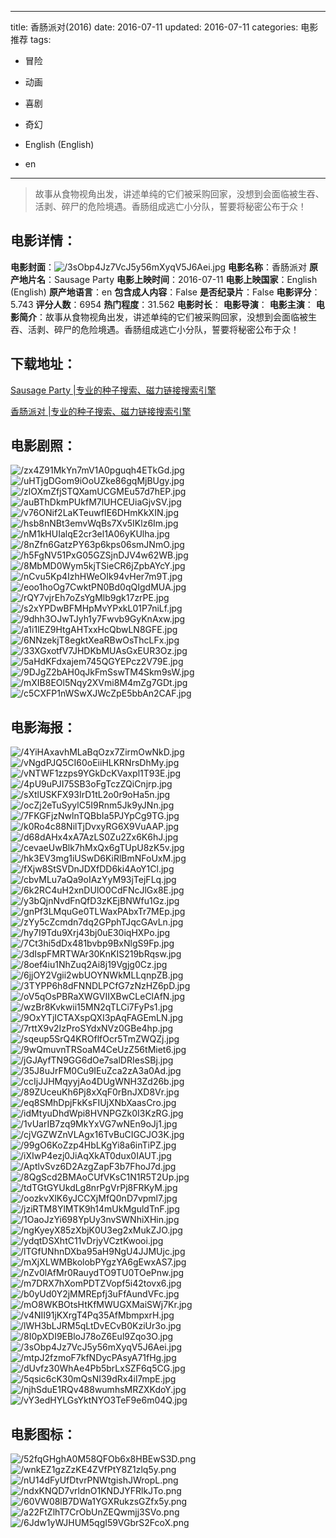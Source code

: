 
---
title: 香肠派对(2016)
date: 2016-07-11
updated: 2016-07-11
categories: 电影推荐
tags:
- 冒险
- 动画
- 喜剧
- 奇幻

- English (English)
- en
---


> 故事从食物视角出发，讲述单纯的它们被采购回家，没想到会面临被生吞、活剥、碎尸的危险境遇。香肠组成逃亡小分队，誓要将秘密公布于众！

## **电影详情**：

**电影封面**：<img src="https://image.tmdb.org/t/p/w200/3sObp4Jz7VcJ5y56mXyqV5J6Aei.jpg" alt="/3sObp4Jz7VcJ5y56mXyqV5J6Aei.jpg" title="/3sObp4Jz7VcJ5y56mXyqV5J6Aei.jpg">
**电影名称**：香肠派对
**原产地片名**：Sausage Party
**电影上映时间**：2016-07-11
**电影上映国家**：English (English)
**原产地语言**：en
**包含成人内容**：False
**是否纪录片**：False
**电影评分**：5.743
**评分人数**：6954
**热门程度**：31.562
**电影时长**：
**电影导演**：
**电影主演**：
**电影简介**：故事从食物视角出发，讲述单纯的它们被采购回家，没想到会面临被生吞、活剥、碎尸的危险境遇。香肠组成逃亡小分队，誓要将秘密公布于众！

## **下载地址**：
[Sausage Party |专业的种子搜索、磁力链接搜索引擎](https://movie.amd794.com:2083/?search=Sausage%20Party&ordering=&mode=match_phrase&page_size=10&page=1)

[香肠派对 |专业的种子搜索、磁力链接搜索引擎](https://movie.amd794.com:2083/?search=%E9%A6%99%E8%82%A0%E6%B4%BE%E5%AF%B9&ordering=&mode=match_phrase&page_size=10&page=1)
 

## **电影剧照**：
<img src="https://image.tmdb.org/t/p/original/zx4Z91MkYn7mV1A0pguqh4ETkGd.jpg" alt="/zx4Z91MkYn7mV1A0pguqh4ETkGd.jpg" title="/zx4Z91MkYn7mV1A0pguqh4ETkGd.jpg"><img src="https://image.tmdb.org/t/p/original/uHTjgDGom9iOoUZke86gqMjBUgy.jpg" alt="/uHTjgDGom9iOoUZke86gqMjBUgy.jpg" title="/uHTjgDGom9iOoUZke86gqMjBUgy.jpg"><img src="https://image.tmdb.org/t/p/original/zlOXmZfjSTQXamUCGMEu57d7hEP.jpg" alt="/zlOXmZfjSTQXamUCGMEu57d7hEP.jpg" title="/zlOXmZfjSTQXamUCGMEu57d7hEP.jpg"><img src="https://image.tmdb.org/t/p/original/auBThDkmPUkfM7lUHCEUiaGjvSV.jpg" alt="/auBThDkmPUkfM7lUHCEUiaGjvSV.jpg" title="/auBThDkmPUkfM7lUHCEUiaGjvSV.jpg"><img src="https://image.tmdb.org/t/p/original/v76ONif2LaKTeuwfIE6DHmKkXIN.jpg" alt="/v76ONif2LaKTeuwfIE6DHmKkXIN.jpg" title="/v76ONif2LaKTeuwfIE6DHmKkXIN.jpg"><img src="https://image.tmdb.org/t/p/original/hsb8nNBt3emvWqBs7Xv5IKlz6Im.jpg" alt="/hsb8nNBt3emvWqBs7Xv5IKlz6Im.jpg" title="/hsb8nNBt3emvWqBs7Xv5IKlz6Im.jpg"><img src="https://image.tmdb.org/t/p/original/nM1kHUIalqE2cr3el1A06yKUlha.jpg" alt="/nM1kHUIalqE2cr3el1A06yKUlha.jpg" title="/nM1kHUIalqE2cr3el1A06yKUlha.jpg"><img src="https://image.tmdb.org/t/p/original/8nZfn6GatzPY63p6kps06smJNmO.jpg" alt="/8nZfn6GatzPY63p6kps06smJNmO.jpg" title="/8nZfn6GatzPY63p6kps06smJNmO.jpg"><img src="https://image.tmdb.org/t/p/original/h5FgNV51PxG05GZSjnDJV4w62WB.jpg" alt="/h5FgNV51PxG05GZSjnDJV4w62WB.jpg" title="/h5FgNV51PxG05GZSjnDJV4w62WB.jpg"><img src="https://image.tmdb.org/t/p/original/8MbMD0Wym5kjTSieCR6jZpbAYcY.jpg" alt="/8MbMD0Wym5kjTSieCR6jZpbAYcY.jpg" title="/8MbMD0Wym5kjTSieCR6jZpbAYcY.jpg"><img src="https://image.tmdb.org/t/p/original/nCvu5Kp4IzhHWeOIk94vHer7m9T.jpg" alt="/nCvu5Kp4IzhHWeOIk94vHer7m9T.jpg" title="/nCvu5Kp4IzhHWeOIk94vHer7m9T.jpg"><img src="https://image.tmdb.org/t/p/original/eoo1hoOg7CwktPN0Bd0qQIgdMUA.jpg" alt="/eoo1hoOg7CwktPN0Bd0qQIgdMUA.jpg" title="/eoo1hoOg7CwktPN0Bd0qQIgdMUA.jpg"><img src="https://image.tmdb.org/t/p/original/rQY7vjrEh7oZsYgMlb9gk17zrPE.jpg" alt="/rQY7vjrEh7oZsYgMlb9gk17zrPE.jpg" title="/rQY7vjrEh7oZsYgMlb9gk17zrPE.jpg"><img src="https://image.tmdb.org/t/p/original/s2xYPDwBFMHpMvYPxkL01P7niLf.jpg" alt="/s2xYPDwBFMHpMvYPxkL01P7niLf.jpg" title="/s2xYPDwBFMHpMvYPxkL01P7niLf.jpg"><img src="https://image.tmdb.org/t/p/original/9dhh3OJwTJyh1y7Fwvb9GyKnAxw.jpg" alt="/9dhh3OJwTJyh1y7Fwvb9GyKnAxw.jpg" title="/9dhh3OJwTJyh1y7Fwvb9GyKnAxw.jpg"><img src="https://image.tmdb.org/t/p/original/a1i1lEZ9HtgAHTxxHcQbwLN8GFE.jpg" alt="/a1i1lEZ9HtgAHTxxHcQbwLN8GFE.jpg" title="/a1i1lEZ9HtgAHTxxHcQbwLN8GFE.jpg"><img src="https://image.tmdb.org/t/p/original/6NNzekjT8egktXeaRBwOsThcLFx.jpg" alt="/6NNzekjT8egktXeaRBwOsThcLFx.jpg" title="/6NNzekjT8egktXeaRBwOsThcLFx.jpg"><img src="https://image.tmdb.org/t/p/original/33XGxotfV7JHDKbMUAsGxEUR3Oz.jpg" alt="/33XGxotfV7JHDKbMUAsGxEUR3Oz.jpg" title="/33XGxotfV7JHDKbMUAsGxEUR3Oz.jpg"><img src="https://image.tmdb.org/t/p/original/5aHdKFdxajem745QGYEPcz2V79E.jpg" alt="/5aHdKFdxajem745QGYEPcz2V79E.jpg" title="/5aHdKFdxajem745QGYEPcz2V79E.jpg"><img src="https://image.tmdb.org/t/p/original/9DJgZ2bAH0qJkFmSswTM4Skm9sW.jpg" alt="/9DJgZ2bAH0qJkFmSswTM4Skm9sW.jpg" title="/9DJgZ2bAH0qJkFmSswTM4Skm9sW.jpg"><img src="https://image.tmdb.org/t/p/original/mXIB8EOl5Nqy2XVmi8M4mZg7GDt.jpg" alt="/mXIB8EOl5Nqy2XVmi8M4mZg7GDt.jpg" title="/mXIB8EOl5Nqy2XVmi8M4mZg7GDt.jpg"><img src="https://image.tmdb.org/t/p/original/c5CXFP1nWSwXJWcZpE5bbAn2CAF.jpg" alt="/c5CXFP1nWSwXJWcZpE5bbAn2CAF.jpg" title="/c5CXFP1nWSwXJWcZpE5bbAn2CAF.jpg">

## **电影海报**：
<img src="https://image.tmdb.org/t/p/original/4YiHAxavhMLaBqOzx7ZirmOwNkD.jpg" alt="/4YiHAxavhMLaBqOzx7ZirmOwNkD.jpg" title="/4YiHAxavhMLaBqOzx7ZirmOwNkD.jpg"><img src="https://image.tmdb.org/t/p/original/vNgdPJQ5CI60oEiiHLKRNrsDhMy.jpg" alt="/vNgdPJQ5CI60oEiiHLKRNrsDhMy.jpg" title="/vNgdPJQ5CI60oEiiHLKRNrsDhMy.jpg"><img src="https://image.tmdb.org/t/p/original/vNTWF1zzps9YGkDcKVaxpl1T93E.jpg" alt="/vNTWF1zzps9YGkDcKVaxpl1T93E.jpg" title="/vNTWF1zzps9YGkDcKVaxpl1T93E.jpg"><img src="https://image.tmdb.org/t/p/original/4pU9uPJI75SB3oFgTczZQiCnjrp.jpg" alt="/4pU9uPJI75SB3oFgTczZQiCnjrp.jpg" title="/4pU9uPJI75SB3oFgTczZQiCnjrp.jpg"><img src="https://image.tmdb.org/t/p/original/sXtlUSKFX93IrD1tL2o0r9oHa5n.jpg" alt="/sXtlUSKFX93IrD1tL2o0r9oHa5n.jpg" title="/sXtlUSKFX93IrD1tL2o0r9oHa5n.jpg"><img src="https://image.tmdb.org/t/p/original/ocZj2eTuSyylC5I9Rnm5Jk9yJNn.jpg" alt="/ocZj2eTuSyylC5I9Rnm5Jk9yJNn.jpg" title="/ocZj2eTuSyylC5I9Rnm5Jk9yJNn.jpg"><img src="https://image.tmdb.org/t/p/original/7FKGFjzNwlnTQBbIa5PJYpCg9TG.jpg" alt="/7FKGFjzNwlnTQBbIa5PJYpCg9TG.jpg" title="/7FKGFjzNwlnTQBbIa5PJYpCg9TG.jpg"><img src="https://image.tmdb.org/t/p/original/k0Ro4c88NilTjDvxyRG6X9VuAAP.jpg" alt="/k0Ro4c88NilTjDvxyRG6X9VuAAP.jpg" title="/k0Ro4c88NilTjDvxyRG6X9VuAAP.jpg"><img src="https://image.tmdb.org/t/p/original/d68dAHx4xA7AzLS0Zu2Zx6K6hJ.jpg" alt="/d68dAHx4xA7AzLS0Zu2Zx6K6hJ.jpg" title="/d68dAHx4xA7AzLS0Zu2Zx6K6hJ.jpg"><img src="https://image.tmdb.org/t/p/original/cevaeUwBlk7hMxQx6gTUpU8zK5v.jpg" alt="/cevaeUwBlk7hMxQx6gTUpU8zK5v.jpg" title="/cevaeUwBlk7hMxQx6gTUpU8zK5v.jpg"><img src="https://image.tmdb.org/t/p/original/hk3EV3mg1iUSwD6KiRlBmNFoUxM.jpg" alt="/hk3EV3mg1iUSwD6KiRlBmNFoUxM.jpg" title="/hk3EV3mg1iUSwD6KiRlBmNFoUxM.jpg"><img src="https://image.tmdb.org/t/p/original/fXjw8StSVDnJDXfDD6ki4AoY1Cl.jpg" alt="/fXjw8StSVDnJDXfDD6ki4AoY1Cl.jpg" title="/fXjw8StSVDnJDXfDD6ki4AoY1Cl.jpg"><img src="https://image.tmdb.org/t/p/original/cbvMLu7aQa9oIAzYyM93jTejFLq.jpg" alt="/cbvMLu7aQa9oIAzYyM93jTejFLq.jpg" title="/cbvMLu7aQa9oIAzYyM93jTejFLq.jpg"><img src="https://image.tmdb.org/t/p/original/6k2RC4uH2xnDUlO0CdFNcJlGx8E.jpg" alt="/6k2RC4uH2xnDUlO0CdFNcJlGx8E.jpg" title="/6k2RC4uH2xnDUlO0CdFNcJlGx8E.jpg"><img src="https://image.tmdb.org/t/p/original/y3bQjnNvdFnQfD3zKEjBNWfu1Gz.jpg" alt="/y3bQjnNvdFnQfD3zKEjBNWfu1Gz.jpg" title="/y3bQjnNvdFnQfD3zKEjBNWfu1Gz.jpg"><img src="https://image.tmdb.org/t/p/original/gnPf3LMquGe0TLWaxPAbxTr7MEp.jpg" alt="/gnPf3LMquGe0TLWaxPAbxTr7MEp.jpg" title="/gnPf3LMquGe0TLWaxPAbxTr7MEp.jpg"><img src="https://image.tmdb.org/t/p/original/zYy5cZcmdn7dq2GPphTJqcGAvLn.jpg" alt="/zYy5cZcmdn7dq2GPphTJqcGAvLn.jpg" title="/zYy5cZcmdn7dq2GPphTJqcGAvLn.jpg"><img src="https://image.tmdb.org/t/p/original/hy7I9Tdu9Xrj43bj0uE30iqHXPo.jpg" alt="/hy7I9Tdu9Xrj43bj0uE30iqHXPo.jpg" title="/hy7I9Tdu9Xrj43bj0uE30iqHXPo.jpg"><img src="https://image.tmdb.org/t/p/original/7Ct3hi5dDx481bvbp9BxNlgS9Fp.jpg" alt="/7Ct3hi5dDx481bvbp9BxNlgS9Fp.jpg" title="/7Ct3hi5dDx481bvbp9BxNlgS9Fp.jpg"><img src="https://image.tmdb.org/t/p/original/3dIspFMRTWAr30KnKIS219bRqsw.jpg" alt="/3dIspFMRTWAr30KnKIS219bRqsw.jpg" title="/3dIspFMRTWAr30KnKIS219bRqsw.jpg"><img src="https://image.tmdb.org/t/p/original/8oef4iu1NhZuq2Ai8j19Vgjg0Cz.jpg" alt="/8oef4iu1NhZuq2Ai8j19Vgjg0Cz.jpg" title="/8oef4iu1NhZuq2Ai8j19Vgjg0Cz.jpg"><img src="https://image.tmdb.org/t/p/original/6jjOY2Vgii2wbUOYNWkMLLqnpZB.jpg" alt="/6jjOY2Vgii2wbUOYNWkMLLqnpZB.jpg" title="/6jjOY2Vgii2wbUOYNWkMLLqnpZB.jpg"><img src="https://image.tmdb.org/t/p/original/3TYPP6h8dFNNDLPCfG7zNzHZ6pD.jpg" alt="/3TYPP6h8dFNNDLPCfG7zNzHZ6pD.jpg" title="/3TYPP6h8dFNNDLPCfG7zNzHZ6pD.jpg"><img src="https://image.tmdb.org/t/p/original/oV5qOsPBRaXWGVIIXBwCLeClAfN.jpg" alt="/oV5qOsPBRaXWGVIIXBwCLeClAfN.jpg" title="/oV5qOsPBRaXWGVIIXBwCLeClAfN.jpg"><img src="https://image.tmdb.org/t/p/original/wzBr8Kvkwii15MN2qTLCi7FyPs1.jpg" alt="/wzBr8Kvkwii15MN2qTLCi7FyPs1.jpg" title="/wzBr8Kvkwii15MN2qTLCi7FyPs1.jpg"><img src="https://image.tmdb.org/t/p/original/9OxYTjICTAXspQXI3pAqFAGEmLN.jpg" alt="/9OxYTjICTAXspQXI3pAqFAGEmLN.jpg" title="/9OxYTjICTAXspQXI3pAqFAGEmLN.jpg"><img src="https://image.tmdb.org/t/p/original/7rttX9v2IzProSYdxNVz0GBe4hp.jpg" alt="/7rttX9v2IzProSYdxNVz0GBe4hp.jpg" title="/7rttX9v2IzProSYdxNVz0GBe4hp.jpg"><img src="https://image.tmdb.org/t/p/original/sqeup5SrQ4KROflfOcr5TmZWQZj.jpg" alt="/sqeup5SrQ4KROflfOcr5TmZWQZj.jpg" title="/sqeup5SrQ4KROflfOcr5TmZWQZj.jpg"><img src="https://image.tmdb.org/t/p/original/9wQmuvnTRSoaM4CeUzZ56tMiet6.jpg" alt="/9wQmuvnTRSoaM4CeUzZ56tMiet6.jpg" title="/9wQmuvnTRSoaM4CeUzZ56tMiet6.jpg"><img src="https://image.tmdb.org/t/p/original/jGJAyfTN9GG6dOe7salDRIesSBj.jpg" alt="/jGJAyfTN9GG6dOe7salDRIesSBj.jpg" title="/jGJAyfTN9GG6dOe7salDRIesSBj.jpg"><img src="https://image.tmdb.org/t/p/original/35J8uJrFM0Cu9IEuZca2zA3a0Ad.jpg" alt="/35J8uJrFM0Cu9IEuZca2zA3a0Ad.jpg" title="/35J8uJrFM0Cu9IEuZca2zA3a0Ad.jpg"><img src="https://image.tmdb.org/t/p/original/ccIjJJHMqyyjAo4DUgWNH3Zd26b.jpg" alt="/ccIjJJHMqyyjAo4DUgWNH3Zd26b.jpg" title="/ccIjJJHMqyyjAo4DUgWNH3Zd26b.jpg"><img src="https://image.tmdb.org/t/p/original/89ZUceuKh6Pj8xXqF0rBnJXD8Vr.jpg" alt="/89ZUceuKh6Pj8xXqF0rBnJXD8Vr.jpg" title="/89ZUceuKh6Pj8xXqF0rBnJXD8Vr.jpg"><img src="https://image.tmdb.org/t/p/original/eq8SMhDpjFkKsFIUjXNbXaasCro.jpg" alt="/eq8SMhDpjFkKsFIUjXNbXaasCro.jpg" title="/eq8SMhDpjFkKsFIUjXNbXaasCro.jpg"><img src="https://image.tmdb.org/t/p/original/idMtyuDhdWpi8HVNPGZk0I3KzRG.jpg" alt="/idMtyuDhdWpi8HVNPGZk0I3KzRG.jpg" title="/idMtyuDhdWpi8HVNPGZk0I3KzRG.jpg"><img src="https://image.tmdb.org/t/p/original/1vUarIB7zq9MkYxVG7wNEn9oJj1.jpg" alt="/1vUarIB7zq9MkYxVG7wNEn9oJj1.jpg" title="/1vUarIB7zq9MkYxVG7wNEn9oJj1.jpg"><img src="https://image.tmdb.org/t/p/original/cjVGZWZnVLAgx16TvBuCIGCJO3K.jpg" alt="/cjVGZWZnVLAgx16TvBuCIGCJO3K.jpg" title="/cjVGZWZnVLAgx16TvBuCIGCJO3K.jpg"><img src="https://image.tmdb.org/t/p/original/99gO6KoZzp4HbLKgYi8a6inTiPZ.jpg" alt="/99gO6KoZzp4HbLKgYi8a6inTiPZ.jpg" title="/99gO6KoZzp4HbLKgYi8a6inTiPZ.jpg"><img src="https://image.tmdb.org/t/p/original/iXIwP4ezj0JiAqXkAT0dux0IAUT.jpg" alt="/iXIwP4ezj0JiAqXkAT0dux0IAUT.jpg" title="/iXIwP4ezj0JiAqXkAT0dux0IAUT.jpg"><img src="https://image.tmdb.org/t/p/original/AptlvSvz6D2AzgZapF3b7FhoJ7d.jpg" alt="/AptlvSvz6D2AzgZapF3b7FhoJ7d.jpg" title="/AptlvSvz6D2AzgZapF3b7FhoJ7d.jpg"><img src="https://image.tmdb.org/t/p/original/8QgScd2BMAoCUfVKsC1N1R5T2Up.jpg" alt="/8QgScd2BMAoCUfVKsC1N1R5T2Up.jpg" title="/8QgScd2BMAoCUfVKsC1N1R5T2Up.jpg"><img src="https://image.tmdb.org/t/p/original/tdTGtGYUkdLg8nrPgVrPj8FRKyM.jpg" alt="/tdTGtGYUkdLg8nrPgVrPj8FRKyM.jpg" title="/tdTGtGYUkdLg8nrPgVrPj8FRKyM.jpg"><img src="https://image.tmdb.org/t/p/original/oozkvXlK6yJCCXjMfQ0nD7vpml7.jpg" alt="/oozkvXlK6yJCCXjMfQ0nD7vpml7.jpg" title="/oozkvXlK6yJCCXjMfQ0nD7vpml7.jpg"><img src="https://image.tmdb.org/t/p/original/jziRTM8YlMTK9h14mUkMguldTnF.jpg" alt="/jziRTM8YlMTK9h14mUkMguldTnF.jpg" title="/jziRTM8YlMTK9h14mUkMguldTnF.jpg"><img src="https://image.tmdb.org/t/p/original/1OaoJzYi698YpUy3nvSWNhiXHin.jpg" alt="/1OaoJzYi698YpUy3nvSWNhiXHin.jpg" title="/1OaoJzYi698YpUy3nvSWNhiXHin.jpg"><img src="https://image.tmdb.org/t/p/original/ngKyeyX85zXbjK0U3eg2xMukZJO.jpg" alt="/ngKyeyX85zXbjK0U3eg2xMukZJO.jpg" title="/ngKyeyX85zXbjK0U3eg2xMukZJO.jpg"><img src="https://image.tmdb.org/t/p/original/ydqtDSXhtC11vDrjyVCztKwooi.jpg" alt="/ydqtDSXhtC11vDrjyVCztKwooi.jpg" title="/ydqtDSXhtC11vDrjyVCztKwooi.jpg"><img src="https://image.tmdb.org/t/p/original/lTGfUNhnDXba95aH9NgU4JJMUjc.jpg" alt="/lTGfUNhnDXba95aH9NgU4JJMUjc.jpg" title="/lTGfUNhnDXba95aH9NgU4JJMUjc.jpg"><img src="https://image.tmdb.org/t/p/original/mXjXLWMBkolobPYgzYA6gEwxAS7.jpg" alt="/mXjXLWMBkolobPYgzYA6gEwxAS7.jpg" title="/mXjXLWMBkolobPYgzYA6gEwxAS7.jpg"><img src="https://image.tmdb.org/t/p/original/nZv0lAfMr0RauydTO9TU0TOePnw.jpg" alt="/nZv0lAfMr0RauydTO9TU0TOePnw.jpg" title="/nZv0lAfMr0RauydTO9TU0TOePnw.jpg"><img src="https://image.tmdb.org/t/p/original/m7DRX7hXomPDTZVopf5i42tovx6.jpg" alt="/m7DRX7hXomPDTZVopf5i42tovx6.jpg" title="/m7DRX7hXomPDTZVopf5i42tovx6.jpg"><img src="https://image.tmdb.org/t/p/original/b0yUd0Y2jMMREpfj3uFfAundVFc.jpg" alt="/b0yUd0Y2jMMREpfj3uFfAundVFc.jpg" title="/b0yUd0Y2jMMREpfj3uFfAundVFc.jpg"><img src="https://image.tmdb.org/t/p/original/mO8WKBOtsHtKfMWUGXMaiSWj7Kr.jpg" alt="/mO8WKBOtsHtKfMWUGXMaiSWj7Kr.jpg" title="/mO8WKBOtsHtKfMWUGXMaiSWj7Kr.jpg"><img src="https://image.tmdb.org/t/p/original/v4NII91jKXrgT4Pq35AfMbmpxrH.jpg" alt="/v4NII91jKXrgT4Pq35AfMbmpxrH.jpg" title="/v4NII91jKXrgT4Pq35AfMbmpxrH.jpg"><img src="https://image.tmdb.org/t/p/original/lWH3bLJRM5qLtDvECvB0KziUr3o.jpg" alt="/lWH3bLJRM5qLtDvECvB0KziUr3o.jpg" title="/lWH3bLJRM5qLtDvECvB0KziUr3o.jpg"><img src="https://image.tmdb.org/t/p/original/8I0pXDI9EBloJ78oZ6Eul9Zqo3O.jpg" alt="/8I0pXDI9EBloJ78oZ6Eul9Zqo3O.jpg" title="/8I0pXDI9EBloJ78oZ6Eul9Zqo3O.jpg"><img src="https://image.tmdb.org/t/p/original/3sObp4Jz7VcJ5y56mXyqV5J6Aei.jpg" alt="/3sObp4Jz7VcJ5y56mXyqV5J6Aei.jpg" title="/3sObp4Jz7VcJ5y56mXyqV5J6Aei.jpg"><img src="https://image.tmdb.org/t/p/original/mtpJ2fzmoF7kfNDycPAsyA71fHg.jpg" alt="/mtpJ2fzmoF7kfNDycPAsyA71fHg.jpg" title="/mtpJ2fzmoF7kfNDycPAsyA71fHg.jpg"><img src="https://image.tmdb.org/t/p/original/dUvfz30WhAe4Pb5brLxSZF6q5CG.jpg" alt="/dUvfz30WhAe4Pb5brLxSZF6q5CG.jpg" title="/dUvfz30WhAe4Pb5brLxSZF6q5CG.jpg"><img src="https://image.tmdb.org/t/p/original/5qsic6cK30mQsNI39dRx4il7mpE.jpg" alt="/5qsic6cK30mQsNI39dRx4il7mpE.jpg" title="/5qsic6cK30mQsNI39dRx4il7mpE.jpg"><img src="https://image.tmdb.org/t/p/original/njhSduE1RQv488wumhsMRZXKdoY.jpg" alt="/njhSduE1RQv488wumhsMRZXKdoY.jpg" title="/njhSduE1RQv488wumhsMRZXKdoY.jpg"><img src="https://image.tmdb.org/t/p/original/vY3edHYLGsYktNYO3TeF9e6m04Q.jpg" alt="/vY3edHYLGsYktNYO3TeF9e6m04Q.jpg" title="/vY3edHYLGsYktNYO3TeF9e6m04Q.jpg">

## **电影图标**：
<img src="https://image.tmdb.org/t/p/original/52fqGHghA0M58QFOb6x8HBEwS3D.png" alt="/52fqGHghA0M58QFOb6x8HBEwS3D.png" title="/52fqGHghA0M58QFOb6x8HBEwS3D.png"><img src="https://image.tmdb.org/t/p/original/wnkEZ1gzZzKE4ZVfPtY8Z1zlq5y.png" alt="/wnkEZ1gzZzKE4ZVfPtY8Z1zlq5y.png" title="/wnkEZ1gzZzKE4ZVfPtY8Z1zlq5y.png"><img src="https://image.tmdb.org/t/p/original/nU14dFyUfDtvrPNWtgishJWropL.png" alt="/nU14dFyUfDtvrPNWtgishJWropL.png" title="/nU14dFyUfDtvrPNWtgishJWropL.png"><img src="https://image.tmdb.org/t/p/original/ndxKNQD7vrldnO1KNDJYFRlkJTo.png" alt="/ndxKNQD7vrldnO1KNDJYFRlkJTo.png" title="/ndxKNQD7vrldnO1KNDJYFRlkJTo.png"><img src="https://image.tmdb.org/t/p/original/60VW08lB7DWa1YGXRukzsGZfx5y.png" alt="/60VW08lB7DWa1YGXRukzsGZfx5y.png" title="/60VW08lB7DWa1YGXRukzsGZfx5y.png"><img src="https://image.tmdb.org/t/p/original/a22FtZlhT7CrObUnZEQwmjj3SVo.png" alt="/a22FtZlhT7CrObUnZEQwmjj3SVo.png" title="/a22FtZlhT7CrObUnZEQwmjj3SVo.png"><img src="https://image.tmdb.org/t/p/original/6Jdw1yWJHUM5qgI59VGbrS2FcoX.png" alt="/6Jdw1yWJHUM5qgI59VGbrS2FcoX.png" title="/6Jdw1yWJHUM5qgI59VGbrS2FcoX.png">
